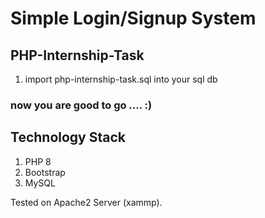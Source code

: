 
# Simple Login/Signup System

## PHP-Internship-Task

1. import php-internship-task.sql into your sql db

### now you are good to go .... :)
 
## Technology Stack

1. PHP 8
2. Bootstrap
3. MySQL

Tested on Apache2 Server (xammp).





